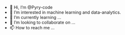 - 👋 Hi, I’m @Pyry-code
- 👀 I’m interested in machine learning and data-analytics.
- 🌱 I’m currently learning ...
- 💞️ I’m looking to collaborate on ...
- 📫 How to reach me ...

<!---
Pyry-code/Pyry-code is a ✨ special ✨ repository because its `README.md` (this file) appears on your GitHub profile.
You can click the Preview link to take a look at your changes.
--->
